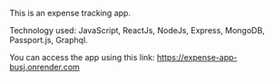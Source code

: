 This is an expense tracking app.

Technology used: JavaScript, ReactJs, NodeJs, Express, MongoDB, Passport.js, Graphql.

You can access the app using this link: https://expense-app-busj.onrender.com
